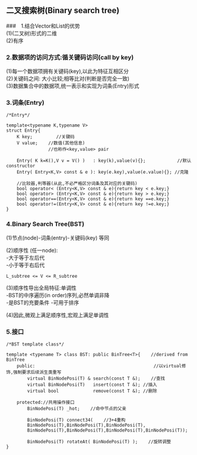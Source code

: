 ## 二叉搜索树\(Binary search tree\)

###　1.结合Vector和List的优势  
\(1\)\(二叉树\)形式的二维  
\(2\)有序

### 2.数据项的访问方式:循关键码访问\(call by key\)  
\(1\)每一个数据项拥有关键码\(key\),以此为特征互相区分  
\(2\)关键码之间: 大小比较;相等比对\(判断是否完全一致\)  
\(3\)数据集合中的数据项,统一表示和实现为词条\(Entry\)形式

### 3.词条\(Entry\)

```
/*Entry*/

template<typename K,typename V> 
struct Entry{
    K key;         //关键码
    V value;    //数值(其他信息)
                //也称作<key,value> pair

    Entry( K k=K(),V v = V() )   : key(k),value(v){};            //默认constructor
    Entry( Entry<K,V> const & e ): key(e.key),value(e.value){}; //克隆

    //比较器,判等器(从此,不必严格区分词条及其对应的关键码)
    bool operator< (Entry<K,V> const & e){return key < e.key;}
    bool operator> (Entry<K,V> const & e){return key > e.key;}
    bool operator==(Entry<K,V> const & e){return key ==e.key;}
    bool operator!=(Entry<K,V> const & e){return key !=e.key;}
}
```

### 4.Binary Search Tree\(BST\)  
\(1\)节点\(node\)-词条\(entry\)-关键码\(key\) 等同

\(2\)顺序性 \(任一node\):   
-大于等于左后代  
-小于等于右后代

```
L_subtree <= V <= R_subtree
```

\(3\)顺序性导出全局特征:单调性  
-BST的中序遍历\(in order\)序列,必然单调非降  
-是BST的充要条件
-可用于排序

\(4\)因此,微观上满足顺序性,宏观上满足单调性

### 5.接口

```
/*BST template class*/

template <typename T> class BST: public BinTree<T>{    //derived from BinTree
    public:                                             //以virtual修饰,强制要求后续派生类重写
        virtual BinNodePosi(T) & search(const T &);    //查找
        virtual BinNodePosi(T)   insert(const T &); //插入
        virtual bool             remove(const T &); //删除

    protected://共用操作接口
        BinNodePosi(T) _hot;    //命中节点的父亲

        BinNodePosi(T) connect34(    //3+4重构
        BinNodePosi(T),BinNodePosi(T),BinNodePosi(T),
        BinNodePosi(T),BinNodePosi(T),BinNodePosi(T),BinNodePosi(T));

        BinNodePosi(T) rotateAt( BinNodePosi(T) );    //旋转调整
}
```



